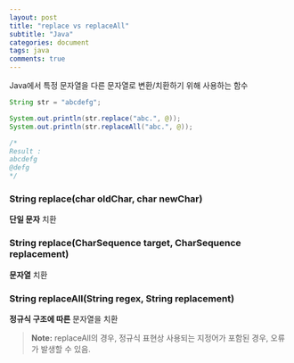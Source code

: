 ```yaml
---
layout: post
title: "replace vs replaceAll"
subtitle: "Java"
categories: document
tags: java
comments: true
---
```


Java에서 특정 문자열을 다른 문자열로 변환/치환하기 위해 사용하는 함수

```java
String str = "abcdefg";

System.out.println(str.replace("abc.", @));
System.out.println(str.replaceAll("abc.", @));

/*
Result :
abcdefg
@defg
*/
```

### String replace(char oldChar, char newChar)
**단일 문자** 치환
### String replace(CharSequence target, CharSequence replacement)
**문자열** 치환
### String replaceAll(String regex, String replacement)
**정규식 구조에 따른** 문자열을 치환

> **Note:** replaceAll의 경우, 정규식 표현상 사용되는 지정어가 포함된 경우, 오류가 발생할 수 있음.
